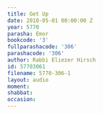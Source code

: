 ```yaml
---
title: Get Up
date: 2010-05-01 00:00:00 Z
year: 5770
parasha: Emor
bookcode: '3'
fullparashacode: '306'
parashacode: '306'
author: Rabbi Eliezer Hirsch
id: 57703061
filename: 5770-306-1
layout: audio
moment: 
shabbat: 
occasion: 
---
```


